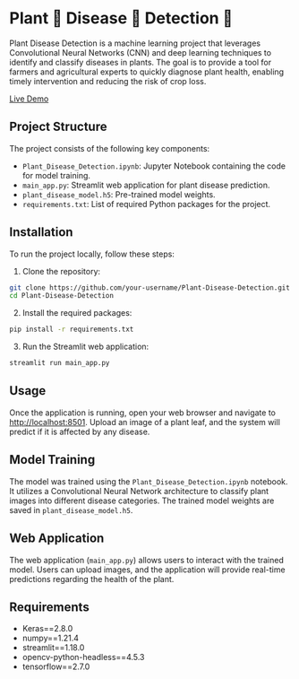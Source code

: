 # Plant 🌱 Disease 🐛 Detection 🔎

Plant Disease Detection is a machine learning project that leverages Convolutional Neural Networks (CNN) and deep learning techniques to identify and classify diseases in plants. The goal is to provide a tool for farmers and agricultural experts to quickly diagnose plant health, enabling timely intervention and reducing the risk of crop loss.

[Live Demo](https://saurabhsinghdhami-plant-disease-detection-main-app-p8d5ks.streamlit.app/)

## Project Structure

The project consists of the following key components:

- `Plant_Disease_Detection.ipynb`: Jupyter Notebook containing the code for model training.
- `main_app.py`: Streamlit web application for plant disease prediction.
- `plant_disease_model.h5`: Pre-trained model weights.
- `requirements.txt`: List of required Python packages for the project.

## Installation

To run the project locally, follow these steps:

1. Clone the repository:

```bash
git clone https://github.com/your-username/Plant-Disease-Detection.git
cd Plant-Disease-Detection
```

2. Install the required packages:

```bash
pip install -r requirements.txt
```

3. Run the Streamlit web application:

```bash
streamlit run main_app.py
```

## Usage

Once the application is running, open your web browser and navigate to [http://localhost:8501](http://localhost:8501). Upload an image of a plant leaf, and the system will predict if it is affected by any disease.

## Model Training

The model was trained using the `Plant_Disease_Detection.ipynb` notebook. It utilizes a Convolutional Neural Network architecture to classify plant images into different disease categories. The trained model weights are saved in `plant_disease_model.h5`.

## Web Application

The web application (`main_app.py`) allows users to interact with the trained model. Users can upload images, and the application will provide real-time predictions regarding the health of the plant.

## Requirements

- Keras==2.8.0
- numpy==1.21.4
- streamlit==1.18.0
- opencv-python-headless==4.5.3
- tensorflow==2.7.0
